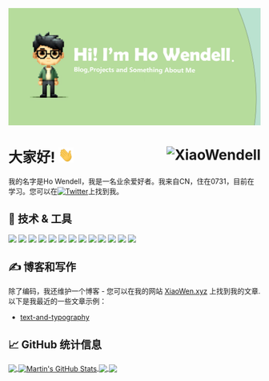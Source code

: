<!-- 更多关于制作GitHub配置文件README的信息、技巧和窍门可以在我的文章中找到：https://towardsdatascience.com/build-a-stunning-readme-for-your-github-profile-9b80434fe5d7 -->

[![Header](https://raw.githubusercontent.com/XiaoWendell/XiaoWendell/master/readme_header.png "Header")](https://xiaowen.xyz/)

# 大家好! <img src="https://raw.githubusercontent.com/XiaoWendell/XiaoWendell/master/wave.gif" width="30px" height="30px" /><img align="right" src="https://profile-counter.glitch.me/XiaoWendell/count.svg" alt="XiaoWendell" />

我的名字是Ho Wendell，我是一名业余爱好者。我来自CN，住在0731，目前在学习。您可以在[![Twitter][1.1]][1]上找到我。

## 🔧 技术 & 工具
![](https://img.shields.io/badge/OS-Linux-informational?style=flat&logo=linux&logoColor=white&color=2bbc8a)
![](https://img.shields.io/badge/Editor-IntelliJ_IDEA-informational?style=flat&logo=intellij-idea&logoColor=white&color=2bbc8a)
![](https://img.shields.io/badge/Code-Python-informational?style=flat&logo=python&logoColor=white&color=2bbc8a)
![](https://img.shields.io/badge/Code-JavaScript-informational?style=flat&logo=javascript&logoColor=white&color=2bbc8a)
![](https://img.shields.io/badge/Code-Golang-informational?style=flat&logo=go&logoColor=white&color=2bbc8a)
![](https://img.shields.io/badge/Code-Make-informational?style=flat&logo=cmake&logoColor=white&color=2bbc8a)
![](https://img.shields.io/badge/Code-Vue-informational?style=flat&logo=vue.js&logoColor=white&color=2bbc8a)
![](https://img.shields.io/badge/Shell-Bash-informational?style=flat&logo=gnu-bash&logoColor=white&color=2bbc8a)
![](https://img.shields.io/badge/Tools-PostgreSQL-informational?style=flat&logo=postgresql&logoColor=white&color=2bbc8a)
![](https://img.shields.io/badge/Tools-Docker-informational?style=flat&logo=docker&logoColor=white&color=2bbc8a)
![](https://img.shields.io/badge/Tools-Kubernetes-informational?style=flat&logo=kubernetes&logoColor=white&color=2bbc8a)
![](https://img.shields.io/badge/Tools-Red_Hat_OpenShift-informational?style=flat&logo=red-hat-open-shift&logoColor=white&color=2bbc8a)
![](https://img.shields.io/badge/Cloud-Digital_Ocean-informational?style=flat&logo=digitalocean&logoColor=white&color=2bbc8a)

## &#x270d; 博客和写作

除了编码，我还维护一个博客 - 您可以在我的网站 [XiaoWen.xyz](https://XiaoWen.xyz/) 上找到我的文章.
以下是我最近的一些文章示例：

<!-- BLOG-POST-LIST:START -->
- [text-and-typography](https://xiaowen.xyz/posts/text-and-typography/)
<!-- BLOG-POST-LIST:END -->

## &#x1f4c8; GitHub 统计信息

<a href="https://github.com/XiaoWendell/XiaoWendell">
  <img align="center" src="https://github-readme-stats.vercel.app/api/top-langs/?username=XiaoWendell&hide=java,html,tex&title_color=ffffff&text_color=c9cacc&icon_color=2bbc8a&bg_color=1d1f21&langs_count=3" />
</a>

<a href="https://github.com/XiaoWendell/XiaoWendell">
  <img align="center" src="https://github-readme-stats.vercel.app/api?username=XiaoWendell&show_icons=true&line_height=27&count_private=true&title_color=ffffff&text_color=c9cacc&icon_color=2bbc8a&bg_color=1d1f21" alt="Martin's GitHub Stats" />
</a>

<a href="https://github.com/XiaoWendell/XiaoWendell.github.io">
  <img align="center" src="https://github-readme-stats.vercel.app/api/pin/?username=XiaoWendell&repo=XiaoWendell.github.io&title_color=ffffff&text_color=c9cacc&icon_color=2bbc8a&bg_color=1d1f21" />
</a>


<a href="https://github.com/XiaoWendell/my-project">
  <img align="center" src="https://github-readme-stats.vercel.app/api/pin/?username=XiaoWendell&repo=my-project&title_color=ffffff&text_color=c9cacc&icon_color=2bbc8a&bg_color=1d1f21" />
</a>    


<!-- 社交媒体图标链接 -->

<!-- 带有填充的图标 -->

[1.1]: http://i.imgur.com/tXSoThF.png (带填充的 Twitter 图标)
[2.1]: http://i.imgur.com/0o48UoR.png (带填充的 GitHub 图标)

<!-- 不带填充的图标 -->

[1.2]: http://i.imgur.com/wWzX9uB.png (不带填充的 Twitter 图标)
[2.2]: http://i.imgur.com/9I6NRUm.png (不带填充的 GitHub 图标)

<!-- 链接到您的社交媒体账户 -->

[1]: https://twitter.com/Wendell74316708
[2]: https://github.com/XiaoWendell

<!-- 资源 -->
<!-- 图标：https://simpleicons.org/ -->
<!-- GitHub 统计信息：https://github.com/anuraghazra/github-readme-stats -->
<!-- Emoji：https://emojipedia.org/emoji/ -->
<!-- HTML Emoji：https://www.fileformat.info/index.htm -->
<!-- Shields：https://shields.io/ -->
<!-- 优秀的 GitHub 个人资料 README：https://github.com/abhisheknaiidu/awesome-github-profile-readme -->
